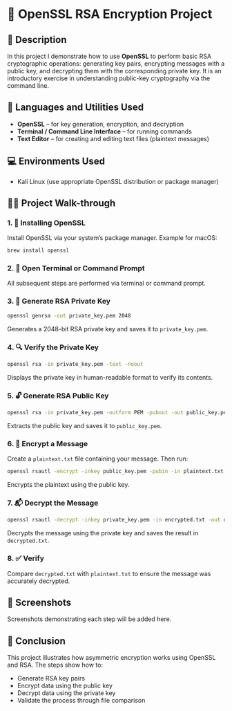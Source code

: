 # 🔐 OpenSSL RSA Encryption Project

## 📄 Description

In this project I demonstrate how to use **OpenSSL** to perform basic RSA cryptographic operations: generating key pairs, encrypting messages with a public key, and decrypting them with the corresponding private key. It is an introductory exercise in understanding public-key cryptography via the command line.

## 🧰 Languages and Utilities Used

- **OpenSSL** – for key generation, encryption, and decryption  
- **Terminal / Command Line Interface** – for running commands  
- **Text Editor** – for creating and editing text files (plaintext messages)

## 💻 Environments Used
 
- Kali Linux (use appropriate OpenSSL distribution or package manager)

## 🚶‍♂️ Project Walk-through

### 1. 🔧 Installing OpenSSL

Install OpenSSL via your system’s package manager. Example for macOS:

```bash
brew install openssl
```

### 2. 📁 Open Terminal or Command Prompt

All subsequent steps are performed via terminal or command prompt.

### 3. 🔑 Generate RSA Private Key

```bash
openssl genrsa -out private_key.pem 2048
```

Generates a 2048-bit RSA private key and saves it to `private_key.pem`.

### 4. 🔍 Verify the Private Key

```bash
openssl rsa -in private_key.pem -text -noout
```

Displays the private key in human-readable format to verify its contents.

### 5. 🔓 Generate RSA Public Key

```bash
openssl rsa -in private_key.pem -outform PEM -pubout -out public_key.pem
```

Extracts the public key and saves it to `public_key.pem`.

### 6. 📨 Encrypt a Message

Create a `plaintext.txt` file containing your message. Then run:

```bash
openssl rsautl -encrypt -inkey public_key.pem -pubin -in plaintext.txt -out encrypted.txt
```

Encrypts the plaintext using the public key.

### 7. 📬 Decrypt the Message

```bash
openssl rsautl -decrypt -inkey private_key.pem -in encrypted.txt -out decrypted.txt
```

Decrypts the message using the private key and saves the result in `decrypted.txt`.

### 8. ✅ Verify

Compare `decrypted.txt` with `plaintext.txt` to ensure the message was accurately decrypted.

## 📸 Screenshots

Screenshots demonstrating each step will be added here.

## 📌 Conclusion

This project illustrates how asymmetric encryption works using OpenSSL and RSA. The steps show how to:
- Generate RSA key pairs
- Encrypt data using the public key
- Decrypt data using the private key
- Validate the process through file comparison
